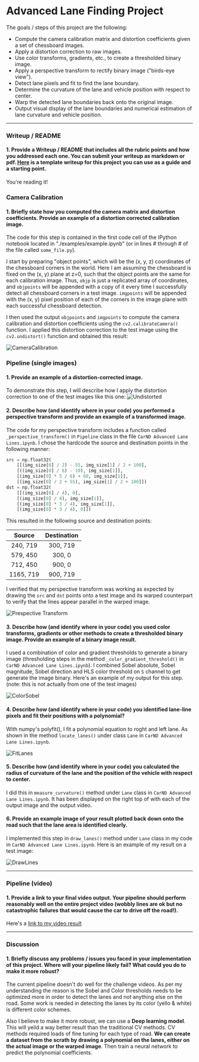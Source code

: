 # **Advanced Lane Finding Project**

The goals / steps of this project are the following:

* Compute the camera calibration matrix and distortion coefficients given a set of chessboard images.
* Apply a distortion correction to raw images.
* Use color transforms, gradients, etc., to create a thresholded binary image.
* Apply a perspective transform to rectify binary image ("birds-eye view").
* Detect lane pixels and fit to find the lane boundary.
* Determine the curvature of the lane and vehicle position with respect to center.
* Warp the detected lane boundaries back onto the original image.
* Output visual display of the lane boundaries and numerical estimation of lane curvature and vehicle position.

[//]: # (Image References)

[image1]: ./examples/undistort_output.png "Undistorted"
[image2]: ./test_images/test1.jpg "Road Transformed"
[image3]: ./examples/binary_combo_example.jpg "Binary Example"
[image4]: ./examples/warped_straight_lines.jpg "Warp Example"
[image5]: ./examples/color_fit_lines.jpg "Fit Visual"
[image6]: ./examples/example_output.jpg "Output"
[video1]: ./project_video.mp4 "Video"
---

### Writeup / README

#### 1. Provide a Writeup / README that includes all the rubric points and how you addressed each one.  You can submit your writeup as markdown or pdf.  [Here](https://github.com/ShankHarinath/CarND-Advanced-Lane-Lines/blob/master/writeup.md) is a template writeup for this project you can use as a guide and a starting point.  

You're reading it!

### Camera Calibration

#### 1. Briefly state how you computed the camera matrix and distortion coefficients. Provide an example of a distortion corrected calibration image.

The code for this step is contained in the first code cell of the IPython notebook located in "./examples/example.ipynb" (or in lines # through # of the file called `some_file.py`).  

I start by preparing "object points", which will be the (x, y, z) coordinates of the chessboard corners in the world. Here I am assuming the chessboard is fixed on the (x, y) plane at z=0, such that the object points are the same for each calibration image.  Thus, `objp` is just a replicated array of coordinates, and `objpoints` will be appended with a copy of it every time I successfully detect all chessboard corners in a test image.  `imgpoints` will be appended with the (x, y) pixel position of each of the corners in the image plane with each successful chessboard detection.  

I then used the output `objpoints` and `imgpoints` to compute the camera calibration and distortion coefficients using the `cv2.calibrateCamera()` function.  I applied this distortion correction to the test image using the `cv2.undistort()` function and obtained this result: 

![CameraCalibration](https://github.com/ShankHarinath/CarND-Advanced-Lane-Lines/blob/master/output_images/CameraClibration.png?raw=true)

### Pipeline (single images)

#### 1. Provide an example of a distortion-corrected image.

To demonstrate this step, I will describe how I apply the distortion correction to one of the test images like this one:
![Undistorted](https://github.com/ShankHarinath/CarND-Advanced-Lane-Lines/blob/master/output_images/Undistorted.png?raw=true)

#### 2. Describe how (and identify where in your code) you performed a perspective transform and provide an example of a transformed image.

The code for my perspective transform includes a function called `_perspective_transform()` in `Pipeline` class in the file `CarND Advanced Lane Lines.ipynb`.  I chose the hardcode the source and destination points in the following manner:

```python
src = np.float32(
    [[(img_size[0] / 2) - 55, img_size[1] / 2 + 100],
    [((img_size[0] / 6) - 10), img_size[1]],
    [(img_size[0] * 5 / 6) + 60, img_size[1]],
    [(img_size[0] / 2 + 55), img_size[1] / 2 + 100]])
dst = np.float32(
    [[(img_size[0] / 4), 0],
    [(img_size[0] / 4), img_size[1]],
    [(img_size[0] * 3 / 4), img_size[1]],
    [(img_size[0] * 3 / 4), 0]])
```

This resulted in the following source and destination points:

| Source        | Destination   | 
|:-------------:|:-------------:| 
| 240, 719      | 300, 719        | 
| 579, 450      | 300, 0      |
| 712, 450     | 900, 0      |
| 1165, 719      | 900, 719        |

I verified that my perspective transform was working as expected by drawing the `src` and `dst` points onto a test image and its warped counterpart to verify that the lines appear parallel in the warped image.

![Prespective Transform](https://github.com/ShankHarinath/CarND-Advanced-Lane-Lines/blob/master/output_images/PerpectiveTransform.png?raw=true)

#### 3. Describe how (and identify where in your code) you used color transforms, gradients or other methods to create a thresholded binary image.  Provide an example of a binary image result.

I used a combination of color and gradient thresholds to generate a binary image (thresholding steps in the method `_color_gradient_threshold()` in `CarND Advanced Lane Lines.ipynb`).  I combined Sobel absolute, Sobel magnitude, Sobel direction and HLS color threshold on `S` channel to get generate the image binary. Here's an example of my output for this step.  (note: this is not actually from one of the test images)

![ColorSobel](https://github.com/ShankHarinath/CarND-Advanced-Lane-Lines/blob/master/output_images/ColorAndSobel.png?raw=true)

#### 4. Describe how (and identify where in your code) you identified lane-line pixels and fit their positions with a polynomial?

With numpy's polyfit(), I fit a polynomial equation to roght and left lane. As shown in the method `locate_lanes()` under class `Lane` in `CarND Advanced Lane Lines.ipynb`.

![FitLanes](https://github.com/ShankHarinath/CarND-Advanced-Lane-Lines/blob/master/output_images/FitLanes.png?raw=true)

#### 5. Describe how (and identify where in your code) you calculated the radius of curvature of the lane and the position of the vehicle with respect to center.

I did this in `measure_curvature()` method under `Lane` class in `CarND Advanced Lane Lines.ipynb`. It has been displayed on the right top of with each of the output image and the output video.

#### 6. Provide an example image of your result plotted back down onto the road such that the lane area is identified clearly.

I implemented this step in `draw_lanes()` method under `Lane` class in my code in `CarND Advanced Lane Lines.ipynb`.  Here is an example of my result on a test image:

![DrawLines](https://github.com/ShankHarinath/CarND-Advanced-Lane-Lines/blob/master/output_images/DrawLines.png?raw=true)

---

### Pipeline (video)

#### 1. Provide a link to your final video output.  Your pipeline should perform reasonably well on the entire project video (wobbly lines are ok but no catastrophic failures that would cause the car to drive off the road!).

Here's a [link to my video result](https://github.com/ShankHarinath/CarND-Advanced-Lane-Lines/blob/master/project_video_result.mp4?raw=true)

---

### Discussion

#### 1. Briefly discuss any problems / issues you faced in your implementation of this project.  Where will your pipeline likely fail?  What could you do to make it more robust?

The current pipeline doesn't do well for the challenge videos. As per my understanding the reason is the Sobel and Color thresholds needs to be optimized more in order to detect the lanes and not anything else on the road. Some work is needed in detecting the lanes by its color (yello & white) is different color schemes. 

Also I believe to make it more robust, we can use a **Deep learning model**. This will yeild a way better result than the traditional CV methods. CV methods required loads of fine tuning for each type of road. **We can create a dataset from the scrath by drawing a polynomial on the lanes, either on the actual image or the warped image**. Then train a neural network to predict the polynomial coefficients.
